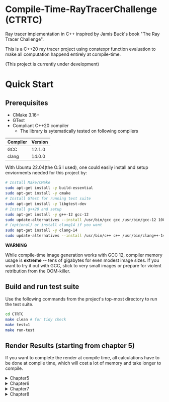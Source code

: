 # Compile-Time-RayTracerChallenge (CTRTC)
Ray tracer implementation in C++ inspired by Jamis Buck's book "The Ray Tracer Challenge".

This is a C++20 ray tracer project using constexpr function evaluation to make all computation happend entirely at compile-time.

(This project is currently under development)

# Quick Start 
## Prerequisites
- CMake 3.16+
- GTest
- Compliant C++20 compiler
  - The library is sytematically tested on following compilers 

Compiler | Version
---------|--------
GCC      | 12.1.0
clang    | 14.0.0

With Ubuntu 22.04(the O.S I used), one could easily install and setup enviorments needed for this project by:
```bash
# Install Make/CMake
sudo apt-get install -y build-essential
sudo apt-get install -y cmake
# Install GTest for running test suite
sudo apt-get install -y libgtest-dev
# Install g++20 and setup  
sudo apt-get install -y g++-12 gcc-12
sudo update-alternatives --install /usr/bin/gcc gcc /usr/bin/gcc-12 100 --slave /usr/bin/g++ g++ /usr/bin/g++-12 --slave /usr/bin/gcov gcov /usr/bin/gcov-12
# (optional) or install clang14 if you want
sudo apt-get install -y clang-14
sudo update-alternatives --install /usr/bin/c++ c++ /usr/bin/clang++-14 40
```

**WARNING**

While compile-time image generation works with GCC 12, compiler memory usage is **extreme** -- tens of gigabytes for even modest image sizes. If you want to try it out with GCC, stick to very small images or prepare for violent retribution from the OOM-killer.


## Build and run test suite
Use the following commands from the project's top-most directory to run the test suite.
```bash
cd CTRTC
make clean # for tidy check
make test=1
make run-test
```
## Render Results (starting from chapter 5)
If you want to complete the render at compile time, all calculations have to be done at compile time, which will cost a lot of memory and take longer to compile.
<details><summary>Chapter5</summary>
<p>

```bash
cd CTRTC
make clean # for tidy check
make CH=5 # render at run time
# ---or render at compile time, this would take up ~30 min to finish ---#
make CH=5 STATIC=1 
./build/default/debug/scene/CHAPTER5 
```

[![Sphere](results/sphere_on_wall.png)]

</p>
</details>

<details><summary>Chapter6</summary>
<p>

```bash
cd CTRTC
make clean # for tidy check
make CH=6 # render at run time
# ---or render at compile time, this would take up ~30 min to finish
make CH=6 STATIC=1 
./build/default/debug/scene/CHAPTER6
```


  ![Silhouette](results/SphereSilhouette.png)
  
</p>
</details>

<details><summary>Chapter7</summary>
<p>

```bash
cd CTRTC
make clean # for tidy check
make CH=7 # render at run time
# ---or render at compile time, this would take up ~30 min to finish
make CH=7 STATIC=1 
./build/default/debug/scene/CHAPTER7
```


  ![Silhouette](results/scene.png)
  
</p>
</details>

<details><summary>Chapter8</summary>
<p>

```bash
cd CTRTC
make clean # for tidy check
make CH=8 # render at run time
# ---or render at compile time, this would take up ~30 min to finish
make CH=8 STATIC=1 
./build/default/debug/scene/CHAPTER8
```


  ![Silhouette](results/scene-shadow.png)
  
</p>
</details>